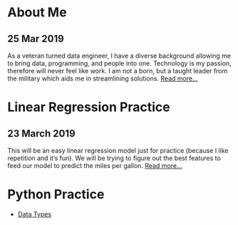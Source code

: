 # About Me
## 25 Mar 2019
As a veteran turned data engineer, I have a diverse background allowing me to bring data, programming, and people into one. Technology is my passion, therefore will never feel like work. I am not a born, but a taught leader from the military which aids me in streamlining solutions. [Read more...](./about-me)

# Linear Regression Practice
## 23 March 2019
This will be an easy linear regression model just for practice (because I like repetition and it’s fun). We will be trying to figure out the best features to feed our model to predict the miles per gallon. [Read more...](./linear-regression-practice)

# Python Practice
  * [Data Types](./python-dtypes)

